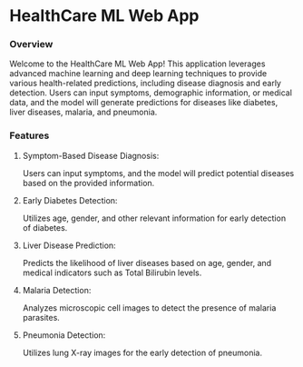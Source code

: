 <h1>HealthCare ML Web App</h1>

<h3>Overview</h3>

<p>Welcome to the HealthCare ML Web App! This application leverages advanced machine learning and deep learning techniques to provide various health-related predictions, including disease diagnosis and early detection. Users can input symptoms, demographic information, or medical data, and the model will generate predictions for diseases like diabetes, liver diseases, malaria, and pneumonia.

</p>

<h3>Features</h3>
<ol>
  <li>Symptom-Based Disease Diagnosis:</li>
  <p>Users can input symptoms, and the model will predict potential diseases based on the provided information.
</p>
  <li>Early Diabetes Detection:</li>
  <p>Utilizes age, gender, and other relevant information for early detection of diabetes.</p>
  <li>Liver Disease Prediction:</li>
  <p>Predicts the likelihood of liver diseases based on age, gender, and medical indicators such as Total Bilirubin levels.</p>
  <li>Malaria Detection:</li>
  <p>Analyzes microscopic cell images to detect the presence of malaria parasites.</p>
  <li>Pneumonia Detection:</li>
  <p>Utilizes lung X-ray images for the early detection of pneumonia.</p>
</ol>
